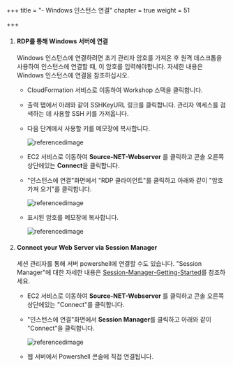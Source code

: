 +++
title = "- Windows 인스턴스 연결"
chapter = true
weight = 51

+++
1. #### RDP를 통해 Windows 서버에 연결

   Windows 인스턴스에 연결하려면 초기 관리자 암호를 가져온 후 원격 데스크톱을 사용하여 인스턴스에 연결할 때, 이 암호를 입력해야합니다. 자세한 내용은 Windows 인스턴스에 연결을 참조하십시오.

   - CloudFormation 서비스로 이동하여 Workshop 스택을 클릭합니다.

   - 출력 탭에서 아래와 같이 SSHKeyURL 링크를 클릭합니다. 관리자 액세스를 검색하는 데 사용할 SSH 키를 가져옵니다.

   - 다음 단계에서 사용할 키를 메모장에 복사합니다.

     ![referencedimage](images/1.output.ko.png)

   - EC2 서비스로 이동하여 **Source-NET-Webserver** 를 클릭하고 콘솔 오른쪽 상단에있는 **Connect**을 클릭합니다.

   - "인스턴스에 연결"화면에서 "RDP 클라이언트"를 클릭하고 아래와 같이 "암호 가져 오기"를 클릭합니다.

     ![referencedimage](images/2.net-get-password.ko.png)

   - 표시된 암호를 메모장에 복사합니다.

     ![referencedimage](images/3.net-copy-password.ko.png)

2. #### Connect your Web Server via Session Manager

   세션 관리자를 통해 서버 powershell에 연결할 수도 있습니다. "Session Manager"에 대한 자세한 내용은 [Session-Manager-Getting-Started](https://docs.aws.amazon.com/systems-manager/latest/userguide/session-manager-getting-started.html)를 참조하세요.

   - EC2 서비스로 이동하여 **Source-NET-Webserver** 를 클릭하고 콘솔 오른쪽 상단에있는 "Connect"를 클릭합니다.

   - "인스턴스에 연결"화면에서 **Session Manager**를 클릭하고 아래와 같이 "Connect"을 클릭합니다.

     ![referencedimage](images/4.net-connect-session-manager.ko.png)

   - 웹 서버에서 Powershell 콘솔에 직접 연결됩니다.

   


